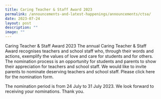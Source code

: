 ```yaml
---
title: Caring Teacher & Staff Award 2023
permalink: /announcements-and-latest-happenings/announcements/ctsa/
date: 2023-07-24
layout: post
description: ""
image: ""
---
```

Caring Teacher & Staff Award 2023
The annual Caring Teacher & Staff Award recognises teachers and school staff who, through their words and actions, exemplify the values of love and care for students and for others. The nomination process is an opportunity for students and parents to show their appreciation for teachers and school staff. We would like to invite parents to nominate deserving teachers and school staff. Please click here for the nomination form.

The nomination period is from 24 July to 31 July 2023. We look forward to receiving your nominations. Thank you.